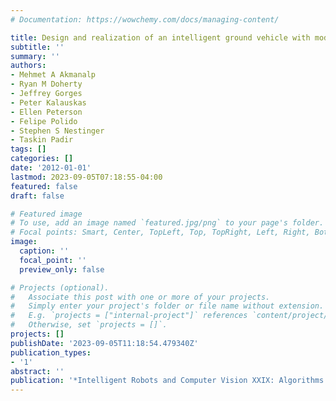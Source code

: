 ```yaml
---
# Documentation: https://wowchemy.com/docs/managing-content/

title: Design and realization of an intelligent ground vehicle with modular payloads
subtitle: ''
summary: ''
authors:
- Mehmet A Akmanalp
- Ryan M Doherty
- Jeffrey Gorges
- Peter Kalauskas
- Ellen Peterson
- Felipe Polido
- Stephen S Nestinger
- Taskin Padir
tags: []
categories: []
date: '2012-01-01'
lastmod: 2023-09-05T07:18:55-04:00
featured: false
draft: false

# Featured image
# To use, add an image named `featured.jpg/png` to your page's folder.
# Focal points: Smart, Center, TopLeft, Top, TopRight, Left, Right, BottomLeft, Bottom, BottomRight.
image:
  caption: ''
  focal_point: ''
  preview_only: false

# Projects (optional).
#   Associate this post with one or more of your projects.
#   Simply enter your project's folder or file name without extension.
#   E.g. `projects = ["internal-project"]` references `content/project/deep-learning/index.md`.
#   Otherwise, set `projects = []`.
projects: []
publishDate: '2023-09-05T11:18:54.479340Z'
publication_types:
- '1'
abstract: ''
publication: '*Intelligent Robots and Computer Vision XXIX: Algorithms and Techniques*'
---
```

